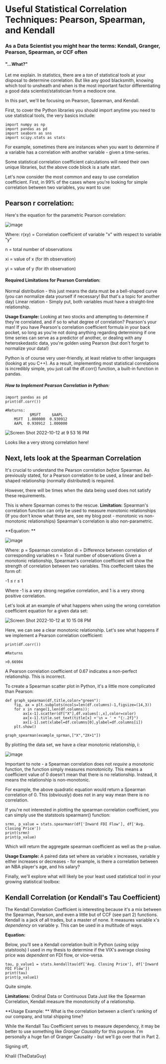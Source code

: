 # Useful Statistical Correlation Techniques: Pearson, Spearman, and Kendall 

### As a Data Scientist you might hear the terms: Kendall, Granger, Pearson, Spearman, or CCF often
#### "...What?"

Let me explain. In statistics, there are a _ton_ of statistical tools at your disposal to determine correlation. But like any good blacksmith, knowing which tool to unsheath and when is the most important factor differentiating a good data scientist/statistician from a mediocre one.

In this part, we'll be focusing on Pearson, Spearman, and Kendall.

First, to cover the Python libraries you should import anytime you need to use statistical tools, the very basics include:

```
import numpy as np
import pandas as pd
import seaborn as sns
import scipy.stats as stats
```

For example, sometimes there are instances when you want to determine if a variable has a correlation with another variable - given a time-series.


Some statistical correlation coefficient calculations will need their own unique libraries, but the above code block is a safe start.

Let's now consider the most common and easy to use correlation coefficient. First, in 99% of the cases where you're looking for simple correlation between two variables, you want to use:

## Pearson r correlation:

Here's the equation for the parametric Pearson correlation:

![image](https://user-images.githubusercontent.com/44441178/195477911-6228d60b-fcc8-4f6f-bec4-b68ce0bd8da4.png)


Where:
r(xy) = Correlation coefficient of variable "x" with respect to variable "y"

n = total number of observations

xi = value of x (for ith observation)

yi = value of y (for ith observation)

#### Required Limitations for Pearson Correlation: 
Normal distribution - this just means the data must be a bell-shaped curve (you can normalize data yourself if necessary! But that's a topic for another day)
Linear relation - Simply put, both variables must have a straight-line relationship.

**Usage Example:** Looking at two stocks and attempting to determine if they're correlated, and if so to what degree of correlation? Pearson's your man!
If you have Pearson's correlation coefficient formula in your back pocket, so long as you're not doing anything regarding determining if one time series can serve as a predictor of another, or dealing with any heteroskedastic data, you're golden using Pearson (but don't forget to normalize your data!)


Python is of course very user-friendly, at least relative to other languages (looking at you C++).
As a result, implementing most statistical correlations is incredibly simple, you just call the df.corr() function, a built-in function in pandas.

##### How to Implement Pearson Correlation in Python:

```
import pandas as pd
print(df.corr())

#Returns:
           $MSFT     $AAPL
    MSFT  1.000000  0.930912
    AAPL  0.930912  1.000000
```

![Screen Shot 2022-10-12 at 9 53 16 PM](https://user-images.githubusercontent.com/44441178/195480491-6a3ad1cd-c7a3-4b99-96c6-3ded458fb207.png)

Looks like a very strong correlation here!



## Next, lets look at the Spearman Correlation

It's crucial to understand the Pearson correlation _before_ Spearman.
As previously stated, for a Pearson correlation to be used, a linear and bell-shaped relationship (normally distributed) is required.

However, there will be times when the data being used does not satisfy these requirements.

This is where Spearman comes to the rescue. 
**Limitation:**
Spearman's correlation function can only be used to measure monotonic relationships (If you don't know what these are, see my blog post - monotonic vs non-monotonic relationships)
Spearman's correlation is also non-parametric.

**Equation: **

![image](https://user-images.githubusercontent.com/44441178/195489432-c7c2c7c5-6326-46d2-ab51-ffda69c020bb.png)

Where:
p = Spearman correlation
di = Difference between correlation of corresponding variables
n = Total number of observations
Given a monotonic relationship, Spearman's correlation coefficient will show the strength of correlation between two variables. This coeffecient takes the form of:

-1 ≤ r ≤ 1

Where -1 is a very strong negative correlation, and 1 is a very strong positive correlation. 

Let's look at an example of what happens when using the wrong correlation coefficient equation for a given data set:

![Screen Shot 2022-10-12 at 10 15 08 PM](https://user-images.githubusercontent.com/44441178/195483279-6f86b223-387f-4fa4-93b5-b698a871e572.png)

Here, we can see a clear monotonic relationship. Let's see what happens if we implement a Pearson correlation coefficient:

```
print(df.corr())

#Returns

>0.66904
```
A Pearson correlation coefficient of 0.67 indicates a non-perfect relationship. This is incorrect.

To create a Spearman scatter plot in Python, it's a little more complicated than Pearson:

```
def graph_spearman(df,title,color="green"):    
    fig, ax = plt.subplots(ncols=len(df.columns)-1,figsize=(14,3))
    for x in range(1,len(df.columns)):
        ax[x-1].scatter(df["X"],df.values[:,x],color=color)
        ax[x-1].title.set_text(title[x] +'\n = ' + "{:.2f}")
        ax[i-1].set(xlabel=df.columns[0],ylabel=df.columns[i])  
    plt.show()
    
graph_spearman(example_sprman,["X","2X+1"])
```

By plotting the data set, we have a clear monotonic relationship, i:

![image](https://user-images.githubusercontent.com/44441178/195486030-62c39acf-2b71-4656-b5dc-7efcc4e03a0e.png)

Important to note - a Spearman correlation does not _require_ a monotonic function, the function simply measures monotonicity. This means a coefficient value of 0 doesn't mean that there is no relationship. Instead, it means the relationship is non-monotonic.

For example, the above quadratic equation would return a Spearman correlation of 0. This (obviously) does not in any way mean there is no correlation.

If you're not interested in plotting the spearman correlation coefficient, you can simply use the statstools spearmanr() function:

```
srmn, p_value = stats.spearmanr(df['Inward FDI Flow'], df['Avg. Closing Price'])
print(srmn)
print(p_value)
```

Which will return the aggregate spearman coefficient as well as the p-value.


**Usage Example:** A paired data set where as variable x increases, variable y either increases or decreases - for example, is there a correlation between an NBA player's age, and his salary? 



Finally, we'll explore what will likely be your least used statistical tool in your growing statistical toolbox:


## Kendall Correlation (or Kendall's Tau Coefficient)

The Kendall Correlation Coefficient is interesting because it's a mix between the Spearman, Pearson, and even a little but of CCF (see part 2) functions.
Kendall is a jack of all trades, but a master of none. It measures variable x's _dependency_ on variable y. This can be used in a multitude of ways.

**Equation:**



Below, you'll see a Kendall correlation built in Python (using scipy statstools) I used in my thesis to determine if the VIX's average closing price was _dependent_ on FDI flow, or vice-versa.

```
tau, p_value1 = stats.kendalltau(df['Avg. Closing Price'], df['Inward FDI Flow'])
print(tau)
print(p_value1)
```

Quite simple. 

**Limitations:**
Ordinal Data or Continuous Data
Just like the Spearman Correlation, Kendall measure the monotonicity of a relationship. 

**Usage Example: ** What is the correlation between a client's ranking of our company, and total shipping time?


While the Kendall Tau Coefficient serves to measure dependency, it may be better to use something like _Granger Causality_ for this purpose. I'm personally a huge fan of Granger Causality - but we'll go over that in Part 2.




Signing off,

Khalil (TheDataGuy)
